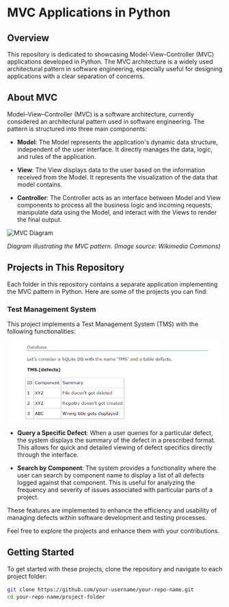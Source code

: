 # MVC Applications in Python

## Overview

This repository is dedicated to showcasing Model-View-Controller (MVC) applications developed in Python. The MVC architecture is a widely used architectural pattern in software engineering, especially useful for designing applications with a clear separation of concerns.

## About MVC

Model–View–Controller (MVC) is a software architecture, currently considered an architectural pattern used in software engineering. The pattern is structured into three main components:

- **Model**: The Model represents the application's dynamic data structure, independent of the user interface. It directly manages the data, logic, and rules of the application.

- **View**: The View displays data to the user based on the information received from the Model. It represents the visualization of the data that model contains.

- **Controller**: The Controller acts as an interface between Model and View components to process all the business logic and incoming requests, manipulate data using the Model, and interact with the Views to render the final output.

![MVC Diagram](https://upload.wikimedia.org/wikipedia/commons/thumb/a/a0/MVC-Process.svg/1200px-MVC-Process.svg.png)

*Diagram illustrating the MVC pattern. (Image source: Wikimedia Commons)*

## Projects in This Repository

Each folder in this repository contains a separate application implementing the MVC pattern in Python. Here are some of the projects you can find:

### Test Management System

This project implements a Test Management System (TMS) with the following functionalities:

 ![Test Management System SQLite DB](/TMS_DB_Photo.png)

- **Query a Specific Defect**: When a user queries for a particular defect, the system displays the summary of the defect in a prescribed format. This allows for quick and detailed viewing of defect specifics directly through the interface.

- **Search by Component**: The system provides a functionality where the user can search by component name to display a list of all defects logged against that component. This is useful for analyzing the frequency and severity of issues associated with particular parts of a project.

 

These features are implemented to enhance the efficiency and usability of managing defects within software development and testing processes.


Feel free to explore the projects and enhance them with your contributions.

## Getting Started

To get started with these projects, clone the repository and navigate to each project folder:

```bash
git clone https://github.com/your-username/your-repo-name.git
cd your-repo-name/project-folder
